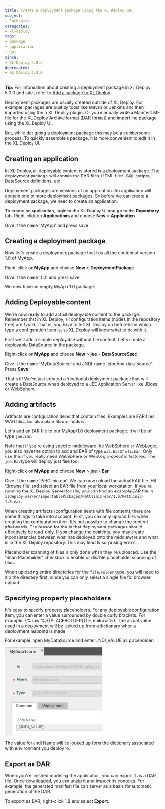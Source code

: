 ```yaml
---
title: Create a deployment package using the XL Deploy GUI
subject:
- Packaging
categories:
- xl-deploy
tags:
- package
- application
- gui
since:
- XL Deploy 3.8.x
deprecated:
- XL Deploy 5.0.0
---
```


**Tip:** For information about creating a deployment package in XL Deploy 5.0.0 and later, refer to [Add a package to XL Deploy](/xl-deploy/how-to/add-a-package-to-xl-deploy.html).

Deployment packages are usually created outside of XL Deploy. For example, packages are built by tools like Maven or Jenkins and then imported using the a XL Deploy plugin. Or you manually write a Manifest.MF file for the XL Deploy Archive format (DAR format) and import the package using the XL Deploy UI.

But, while designing a deployment package this may be a cumbersome process. To quickly assemble a package, it is more convenient to edit it in the XL Deploy UI.

## Creating an application

In XL Deploy, all deployable content is stored in a deployment package. The deployment package will contain the EAR files, HTML files, SQL scripts, DataSource definitions, etc. 

Deployment packages are versions of an application. An application will contain one or more deployment packages. So before we can create a deployment package, we need to create an application.

To create an application, login to the XL Deploy UI and go to the **Repository** tab.
Right-click on **Applications** and choose **New** > **Application**

Give it the name 'MyApp' and press save.

## Creating a deployment package

Now let's create a deployment package that has all the content of version 1.0 of MyApp.

Right-click on **MyApp** and choose  **New** > **DeploymentPackage**

Give it the name '1.0' and press save.

We now have an empty MyApp 1.0 package.

## Adding Deployable content

We're now ready to add actual deployable content to the package. Remember that in XL Deploy, all configuration items (nodes in the repository tree) are _typed_. That is, you have to tell XL Deploy on beforehand which type a configuration item is, so XL Deploy will know what to do with it.

First we'll add a simple deployable without file content. Let's create a deployable DataSource in the package. 

Right-click on **MyApp** and choose  **New** > **jee** > **DataSourceSpec**

Give it the name 'MyDataSource' and JNDI-name 'jdbc/my-data-source'. Press **Save**. 

That's it! We've just created a functional deployment package that will create a DataSource when deployed to a JEE Application Server like JBoss or WebSphere.

## Adding artifacts

Artifacts are configuration items that contain files. Examples are EAR files, WAR files, but also plain files or folders.

Let's add an EAR file to our MyApp/1.0 deployment package. It will be of type `jee.Ear`. 

Note that if you're using specific middleware like WebSphere or WebLogic, you also have the option to add and EAR of type `was.Ear`or `wls.Ear`. Only use this if you really need WebSphere or WebLogic-specific features. The `jee.Ear`type will deploy just fine too.

Right-click on **MyApp** and choose  **New** > **jee** > **Ear**

Give it the name 'PetClinic.ear'. We can now upload the actual EAR file. Hit 'Browse file' and select an EAR file from your local workstation. If you're running the XL Deploy Server locally, you can  find an example EAR file in `xldeploy-server/importablePackages/PetClinic-ear/1.0/PetClinic-1.0.ear`.

When creating artifacts (configuration items with file content), there are some things to take into account. First, you can only upload files when creating the configuration item. It's not possible to change the content afterwards. The reason for this is that deployment packages should effectively be read-only. If you change the contents, you may create inconsistencies between what has deployed onto the middleware and what is in the XL Deploy repository. This may lead to surprising errors.

Placeholder scanning of files is only done when they're uploaded. Use the 'Scan Placeholder' checkbox to enable or disable placeholder scanning of files. 

When uploading entire directories for the `file.Folder` type, you will need to zip the directory first, since you can only select a single file for browser upload. 

## Specifying property placeholders

It's easy to specify property placeholders. For any deployable configuration item, you can enter a value surrounded by double curly brackets. For example: {% raw %}{{PLACEHOLDER}}{% endraw %}. The actual value used in a deployment will be looked up from a dictionary when a deployment mapping is made.

For example, open MyDataSource and enter JNDI_VALUE as placeholder:

![image](images/package-placeholder.png) 

The value for Jndi Name will be looked up form the dictionary associated with environment you deploy to.

## Export as DAR

When you're finished modeling the application, you can export it as a DAR file. Once downloaded, you can unzip it and inspect its contents. For example, the generated manifest file can server as a basis for automatic generation of the DAR.

To export as DAR, right-click **1.0** and select **Export**.
